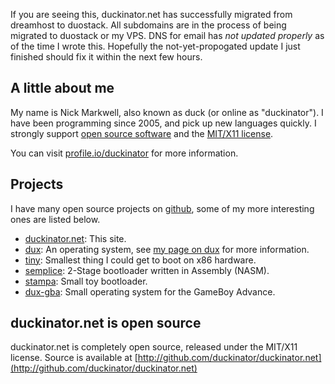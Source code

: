 If you are seeing this, duckinator.net has successfully migrated from dreamhost to duostack. All subdomains are in the process of being migrated to duostack or my VPS.
DNS for email has *not updated properly* as of the time I wrote this. Hopefully the not-yet-propogated update I just finished should fix it within the next few hours.

## A little about me ##
My name is Nick Markwell, also known as duck (or online as "duckinator"). I have been programming since 2005, and pick up new languages quickly. I strongly support [open source software](http://en.wikipedia.org/wiki/Open_source) and the [MIT/X11 license](http://en.wikipedia.org/wiki/MIT_License).

You can visit [profile.io/duckinator](http://profile.io/duckinator) for more information.

## Projects ##
I have many open source projects on [github](http://github.com/duckinator/), some of my more interesting ones are listed below.

- [duckinator.net](http://github.com/duckinator/duckinator.net): This site.
- [dux](http://github.com/duckinator/dux): An operating system, see [my page on dux](/dux) for more information.
- [tiny](http://github.com/duckinator/tiny): Smallest thing I could get to boot on x86 hardware.
- [semplice](http://github.com/duckinator/semplice): 2-Stage bootloader written in Assembly (NASM).
- [stampa](http://github.com/duckinator/stampa): Small toy bootloader.
- [dux-gba](http://github.com/duckinator/dux-gba): Small operating system for the GameBoy Advance.

## duckinator.net is open source ##

duckinator.net is completely open source, released under the MIT/X11 license.
Source is available at [http://github.com/duckinator/duckinator.net](http://github.com/duckinator/duckinator.net)
